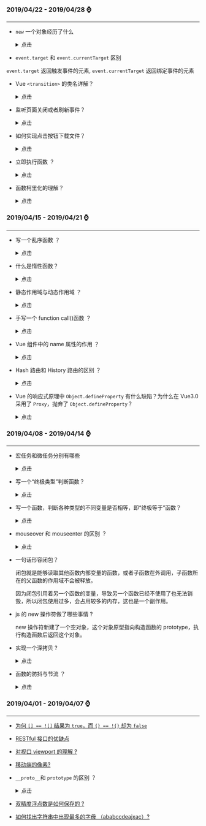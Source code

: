 ### **2019/04/22 - 2019/04/28** :watch:

---

- `new` 一个对象经历了什么

  <details>
  <summary>点击</summary>

  ```js
  function Test() {}
  const test = new Test();
  ```

  1. 创建一个对象 `const obj = {}`

  2. 设置新对象的 constructor 属性为构造函数的名称，设置新对象的 `__proto__` 属性指向构造函数的 prototype 对象

  ```js
  obj.__proto__ = Test.prototype;
  obj.__proto__.constructor = Test;
  ```

  3. 使用新对象调用函数，函数中的 this 被指向新实例对象 `Test.call(obj)`

  4. 将初始化完毕的新对象地址，保存到等号左边的变量中

  </details>

- `event.target` 和 `event.currentTarget` 区别

`event.target` 返回触发事件的元素, `event.currentTarget` 返回绑定事件的元素

- Vue `<transition>` 的类名详解？

  <details>
  <summary>点击</summary>

  在进入/离开的过渡中，会有 6 个 class 切换。

  v-enter：定义进入过渡的开始状态。在元素被插入之前生效，在元素被插入之后的下一帧移除。

  v-enter-active：定义进入过渡生效时的状态。在整个进入过渡的阶段中应用，在元素被插入之前生效，在过渡/动画完成之后移除。这个类可以被用来定义进入过渡的过程时间，延迟和曲线函数。

  v-enter-to: 定义进入过渡的结束状态。在元素被插入之后下一帧生效 (与此同时 v-enter 被移除)，在过渡/动画完成之后移除。

  v-leave: 定义离开过渡的开始状态。在离开过渡被触发时立刻生效，下一帧被移除。

  v-leave-active：定义离开过渡生效时的状态。在整个离开过渡的阶段中应用，在离开过渡被触发时立刻生效，在过渡/动画完成之后移除。这个类可以被用来定义离开过渡的过程时间，延迟和曲线函数。

  v-leave-to: 定义离开过渡的结束状态。在离开过渡被触发之后下一帧生效 (与此同时 v-leave 被删除)，在过渡/动画完成之后移除。

  </details>

- 监听页面关闭或者刷新事件？

  <details>
  <summary>点击</summary>

  页面加载时只执行 `onload` 事件。

  页面关闭时，先 `onbeforeunload` 事件，再 `onunload` 事件。

  页面刷新时先执行 `onbeforeunload` 事件，然后 `onunload` 事件，最后 `onload` 事件。

  因此监听 `onbeforeunload` 事件，如下：

  ```js
  window.addEventListener('beforeunload', e => this.beforeunloadFn(e));
  window.removeEventListener('beforeunload', e => this.beforeunloadFn(e));
  ```

  </details>

* 如何实现点击按钮下载文件？

  <details>
  <summary>点击</summary>
  这个时候就需要给 a 标签添加一个属性“download”，如：

  ```html
  <a
    href="https://github.com/zxpsuper/Demo/archive/master.zip"
    download="master.zip"
    >点击下载</a
  >
  ```

  </details>

* 立即执行函数 ？

  <details>
  <summary>点击</summary>

  立即执行函数（IIFE）常用于第三方库，好处在于隔离作用域，任何一个第三方库都会存在大量的变量和函数，为了避免变量污染（命名冲突），开发者们想到的解决办法就是使用立即执行函数。

  通过定义一个匿名函数，创建了一个新的函数作用域，相当于创建了一个“私有”的命名空间，该命名空间的变量和方法，不会破坏污染全局的命名空间。此时若是想访问全局对象，将全局对象以参数形式传进去即可

  ```js
  (function() {})();
  ```

  </details>

* 函数柯里化的理解？

  <details>
  <summary>点击</summary>

  在数学和计算机科学中，柯里化是一种将使用多个参数的一个函数转换成一系列使用一个参数的函数的技术。

  那究竟柯里化有什么作用呢？常见的作用是：参数复用、延迟运行、扁平化

  函数柯里化（curry）的定义很简单：传递给函数一部分参数来调用它，让它返回一个函数去处理剩下的参数。

  比如对于加法函数 `var add = (x, y) => x + y` ，我们可以这样进行柯里化：

  ```js
  //比较容易读懂的ES5写法
  var add = function(x) {
    return function(y) {
      return x + y;
    };
  };

  //ES6写法，也是比较正统的函数式写法
  var add = x => y => x + y;

  //试试看
  var add2 = add(2);
  var add200 = add(200);

  add2(2); // =>4
  add200(50); // =>250
  ```

  </details>

### **2019/04/15 - 2019/04/21** :watch:

---

- 写一个乱序函数 ？

  <details>
  <summary>点击</summary>

  遍历数组元素，然后将当前元素与以后随机位置的元素进行交换。

  ```js
  function shuffle(a) {
    for (let i = a.length; i; i--) {
      let j = Math.floor(Math.random() * i);
      // es6语法
      [a[i - 1], a[j]] = [a[j], a[i - 1]];
    }
    return a;
  }
  ```

  </details>

- 什么是惰性函数？

  <details>
  <summary>点击</summary>

  惰性函数就是返回一个重写函数。example:

  ```js
  var foo = function() {
    var t = new Date();
    foo = function() {
      return t;
    };
    return foo();
  };

  foo();
  ```

  </details>

- 静态作用域与动态作用域 ？

  <details>
  <summary>点击</summary>

  静态作用域 —— 函数的作用域基于函数创建的位置。

  动态作用域 —— 函数的作用域基于函数的使用位置。

  ```js
  var value = 1;

  function foo() {
    console.log(value);
  }

  function bar() {
    var value = 2;
    foo();
  }

  bar(); // 输出 1 。JavaScript 采用的是词法作用域，也称为静态作用域。相同的，动态作用域此代码应该输出 2
  ```

  </details>

- 手写一个 function call()函数 ？

  <details>
  <summary>点击</summary>

  ```js
  Function.prototype.call2 = function(context, ...args) {
    // 因为传进来的 context 有可能是 null
    context = context || window;
    // Function.prototype this 为当前运行的函数
    // 让 fn 的上下文为 context
    context.fn = this;

    const result = context.fn(...args);

    delete context.fn;

    return result;
  };
  ```

  <details>

* Vue 组件中的 name 属性的作用 ？

  <details>
  <summary>点击</summary>

  组件在全局用 Vue.component() 注册时，全局 ID 自动作为组件的 name。

  指定 name 选项的另一个好处是便于调试。有名字的组件有更友好的警告信息。另外，当在有 vue-devtools，未命名组件将显示成 <AnonymousComponent>，这很没有语义。通过提供 name 选项，可以获得更有语义信息的组件树。

  </details>

- Hash 路由和 History 路由的区别 ？

  <details>
  <summary>点击</summary>

  1. hash 路由

  hash 路由一个明显的标志是带有#,我们主要是通过监听 url 中的 hash 变化来进行路由跳转。(`window.addEventListener('hashchange', this.refresh, false);`)

  hash 的优势就是兼容性更好,在老版 IE 中都有运行,问题在于 url 中一直存在#不够美观,而且 hash 路由更像是 Hack 而非标准,相信随着发展更加标准化的 History API 会逐步蚕食掉 hash 路由的市场。

  2. history 路由

  history 路由使用 History API 来实现，具体有:

  ```js
  window.history.back(); // 后退
  window.history.forward(); // 前进
  window.history.go(-3); // 后退三个页面
  ```

  `history.pushState`用于在浏览历史中添加历史记录, `history.replaceState`方法的参数与`pushState`方法一模一样，区别是它修改浏览历史中当前纪录,而非添加记录,同样不触发跳转。

  </details>

- Vue 的响应式原理中 `Object.defineProperty` 有什么缺陷？为什么在 Vue3.0 采用了 `Proxy`，抛弃了 `Object.defineProperty`？

  <details>
  <summary>点击</summary>

  1. Object.defineProperty 无法监控到数组下标的变化，导致通过数组下标添加元素，不能实时响应；

  2. Object.defineProperty 只能劫持对象的属性，从而需要对每个对象，每个属性进行遍历，如果，属性值是对象，还需要深度遍历。Proxy 可以劫持整个对象，并返回一个新的对象。

  3. Proxy 不仅可以代理对象，还可以代理数组。还可以代理动态增加的属性。

  </details>

### **2019/04/08 - 2019/04/14** :watch:

---

- 宏任务和微任务分别有哪些

  <details>
    <summary>点击</summary>
    
  **宏任务**： setTimeout，setInterval，setImmediate (Node独有)，requestAnimationFrame (浏览器独有)，I/O，UI rendering (浏览器独有)

  **微任务**： process.nextTick (Node 独有)，Promise，Object.observe，MutationObserver

  </details>

- 写一个“终极类型”判断函数？

  <details>
  <summary>点击</summary>

  ```js
  function type(obj) {
    var toString = Object.prototype.toString;
    var toType = {};
    var typeArr = [
      'Undefined',
      'Null',
      'Boolean',
      'Number',
      'String',
      'Object',
      'Array',
      'Function',
      'Date',
      'RegExp',
      'Error',
      'Arguments',
    ];
    typeArr.map(function(item, index) {
      toType['[object ' + item + ']'] = item.toLowerCase();
    });

    return typeof obj !== 'object' ? typeof obj : toType[toString.call(obj)];
  }
  ```

  </details>

* 写一个函数，判断各种类型的不同变量是否相等，即“终极等于”函数？

  <details>
  <summary>点击</summary>

  ```js
  const equals = (a, b) => {
    if (a === b) return true;
    if (a instanceof Date && b instanceof Date)
      return a.getTime() === b.getTime();
    if (!a || !b || (typeof a !== 'object' && typeof b !== 'object'))
      return a === b;
    if (a.prototype !== b.prototype) return false;
    if (Array.isArray(a) && Array.isArray(b)) a.sort(), b.sort();

    let keys = Object.keys(a);
    if (keys.length !== Object.keys(b).length) return false;
    return keys.every(k => equals(a[k], b[k]));
  };
  ```

  </details>

- mouseover 和 mouseenter 的区别 ？

  <details>
  <summary>点击</summary>
  mouseover：当鼠标移入元素或其子元素都会触发事件，所以有一个重复触发，冒泡的过程。对应的移除事件是 mouseout

  mouseenter：当鼠标移除元素本身（不包含元素的子元素）会触发事件，也就是不会冒泡，对应的移除事件是 mouseleave

  </details>

- 一句话形容闭包？

  闭包就是能够读取其他函数内部变量的函数，或者子函数在外调用，子函数所在的父函数的作用域不会被释放。

  因为闭包引用着另一个函数的变量，导致另一个函数已经不使用了也无法销毁，所以闭包使用过多，会占用较多的内存，这也是一个副作用。

- js 的 new 操作符做了哪些事情 ?

  new 操作符新建了一个空对象，这个对象原型指向构造函数的 prototype，执行构造函数后返回这个对象。

- 实现一个深拷贝 ?

  <details>
  <summary>点击</summary>

  ```js
  //所谓深度克隆，就是当对象的某个属性值为object或array的时候，要获得一份copy，而不是直接拿到引用值

  function deepClone1(origin, target) {
    //origin是被克隆对象，target是我们获得copy
    var target = target || {}; //定义target
    for (var key in origin) {
      //遍历原对象
      if (origin.hasOwnProperty(key)) {
        if (Array.isArray(origin[key])) {
          //如果是数组
          target[key] = [];
          deepClone1(origin[key], target[key]); //递归
        } else if (typeof origin[key] === 'object' && origin[key] !== null) {
          target[key] = {};
          deepClone1(origin[key], target[key]); //递归
        } else {
          target[key] = origin[key];
        }
      }
    }
    return target;
  }

  function deepClone2(data) {
    if (!data || !(data instanceof Object) || typeof data === 'function') {
      return data;
    }
    var constructor = data.constructor;
    var result = new constructor();
    for (var key in data) {
      if (data.hasOwnProperty(key)) {
        result[key] = deepClone2(data[key]);
      }
    }
    return result;
  }

  function deepClone3(origin, target) {
    var target = target || {},
      toStr = Object.prototype.toString;
    for (var prop in origin) {
      if (origin.hasOwnProperty(prop)) {
        //不能把原型链上的一起拷贝了
        //判断是元素类型还是引用类型
        if (typeof origin[prop] == 'object' && typeof origin[prop] !== 'null') {
          target[prop] = toStr.call(prop) == '[object Array]' ? [] : {};
          arguments.callee(origin[prop], target[prop]); //递归调用
        } else {
          target[prop] = origin[prop]; //原始类型直接复制
        }
      }
    }

    return target;
  }
  function deepClone4(obj) {
    //判断是否是简单数据类型，
    if (typeof obj == 'object') {
      //复杂数据类型
      var result = obj.constructor == Array ? [] : {};
      for (let i in obj) {
        result[i] =
          typeof obj[i] == 'object' && obj[i] !== null
            ? deepClone4(obj[i])
            : obj[i];
      }
    } else {
      //简单数据类型 直接 == 赋值
      var result = obj;
    }
    return result;
  }
  ```

  推荐使用 deepClone2()

  </details>

* 函数的防抖与节流 ？

  <details>
  <summary>点击</summary>

  **防抖**

  所谓防抖，就是指触发事件后在 n 秒内函数只能执行一次，如果在 n 秒内又触发了事件，则会重新计算函数执行时间。（防误触）

  ```js
  // 延缓执行
  function debounce(func, wait) {
    var timeout;

    return function() {
      var context = this;
      var args = arguments;
      if (timeout) clearTimeout(timeout);

      timeout = setTimeout(function() {
        func.apply(context, args);
      }, wait);
    };
  }
  // 立即执行
  function debounce(func, wait) {
    var timeout;

    return function() {
      var context = this;
      var args = arguments;

      if (timeout) clearTimeout(timeout);

      var callNow = !timeout;
      timeout = setTimeout(function() {
        timeout = null;
      }, wait);

      if (callNow) func.apply(context, args);
    };
  }
  ```

  **节流**

  所谓节流，就是指连续触发事件但是在 n 秒中只执行一次函数。（限制流量）

  ```js
  // 时间戳
  function throttle(func, wait) {
    var previous = 0;

    return function() {
      var now = Date.now();
      var context = this;
      var args = arguments;
      if (now - previous > wait) {
        func.apply(context, args);
        previous = now;
      }
    };
  }
  // 定时器,延迟执行
  function throttle(func, wait) {
    var timeout;

    return function() {
      var context = this;
      var args = arguments;
      if (!timeout) {
        timeout = setTimeout(function() {
          timeout = null;
          func.apply(context, args);
        }, wait);
      }
    };
  }
  ```

  </details>

### **2019/04/01 - 2019/04/07** :watch:

---

- [为何 `[] == ![]` 结果为 `true`，而 `{} == !{}` 却为 `false`](../javascript/js类型转化规则.md)

- [RESTful 接口的优缺点](../浏览器/RESTful接口的优缺点.md)

* [对视口 viewport 的理解 ?](../浏览器/视口viewport.md)

* [移动端的像素?](../浏览器/移动端的像素.md)

- `__proto__`和 `prototype` 的区别 ？

  <details>
  <summary>点击</summary>

  1. 在 JS 里，万物皆对象。方法（Function）是对象，方法的原型(Function.prototype)是对象。因此，它们都会具有对象共有的特点。即：**对象具有属性`__proto__`，可称为隐式原型，一个对象的隐式原型指向构造该对象的构造函数的原型，这也保证了实例能够访问在构造函数原型中定义的属性和方法。**

  2. 方法(Function)方法这个特殊的对象，除了和其他对象一样有上述 proto 属性之外，还有自己特有的属性——原型属性（prototype），这个属性是一个指针，指向一个对象，这个对象的用途就是包含所有实例共享的属性和方法（我们把这个对象叫做原型对象）。原型对象也有一个属性，叫做 constructor，这个属性包含了一个指针，指回原构造函数。

  </details>

* [双精度浮点数是如何保存的 ?](../javascript/双精度浮点数是如何保存的.md)

- [如何找出字符串中出现最多的字母 （ababccdeajxac）?](../../algorithm/14-找出字符串中出现最多的字母.md)
